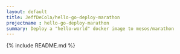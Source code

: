 ```yaml
---
layout: default
title: JeffDeCola/hello-go-deploy-marathon
projectname : hello-go-deploy-marathon
summary: Deploy a "hello-world" docker image to mesos/marathon
---
```


{% include README.md %}
